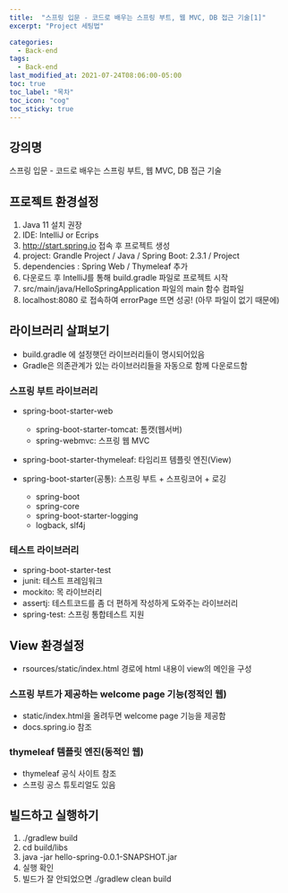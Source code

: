 ```yaml
---
title:  "스프링 입문 - 코드로 배우는 스프링 부트, 웹 MVC, DB 접근 기술[1]"
excerpt: "Project 세팅법"

categories:
  - Back-end
tags:
  - Back-end
last_modified_at: 2021-07-24T08:06:00-05:00
toc: true
toc_label: "목차"
toc_icon: "cog"
toc_sticky: true
---
```

## 강의명
스프링 입문 - 코드로 배우는 스프링 부트, 웹 MVC, DB 접근 기술  

## 프로젝트 환경설정
1. Java 11 설치 권장
2. IDE: IntelliJ or Ecrips
3. http://start.spring.io 접속 후 프로젝트 생성
4. project: Grandle Project / Java / Spring Boot: 2.3.1 / Project
5. dependencies : Spring Web / Thymeleaf 추가
6. 다운로드 후 IntelliJ를 통해 build.gradle 파일로 프로젝트 시작
7. src/main/java/HelloSpringApplication 파일의 main 함수 컴파일
8. localhost:8080 로 접속하여 errorPage 뜨면 성공! (아무 파일이 없기 때문에)

## 라이브러리 살펴보기
- build.gradle 에 설정햇던 라이브러리들이 명시되어있음
- Gradle은 의존관계가 있는 라이브러리들을 자동으로 함께 다운로드함

### 스프링 부트 라이브러리
- spring-boot-starter-web  
  - spring-boot-starter-tomcat: 톰캣(웹서버)  
  - spring-webmvc: 스프링 웹 MVC

- spring-boot-starter-thymeleaf: 타임리프 템플릿 엔진(View)
- spring-boot-starter(공통): 스프링 부트 + 스프링코어 + 로깅
  - spring-boot
   - spring-core
  - spring-boot-starter-logging
   - logback, slf4j
   
### 테스트 라이브러리
- spring-boot-starter-test
 - junit: 테스트 프레임워크
 - mockito: 목 라이브러리
 - assertj: 테스트코드를 좀 더 편하게 작성하게 도와주는 라이브러리
 - spring-test: 스프링 통합테스트 지원
 
## View 환경설정
- rsources/static/index.html 경로에 html 내용이 view의 메인을 구성

### 스프링 부트가 제공하는 welcome page 기능(정적인 웹)
- static/index.html을 올려두면 welcome page 기능을 제공함
- docs.spring.io 참조

### thymeleaf 템플릿 엔진(동적인 웹) 
- thymeleaf 공식 사이트 참조
- 스프링 공스 튜토리얼도 있음

## 빌드하고 실행하기
1. ./gradlew build
2. cd build/libs
3. java -jar hello-spring-0.0.1-SNAPSHOT.jar
4. 실행 확인
5. 빌드가 잘 안되었으면 ./gradlew clean build

